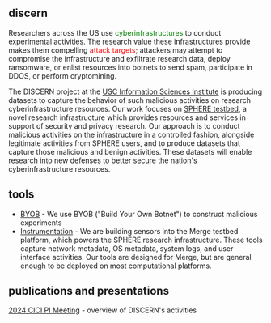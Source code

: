 ## discern

Researchers across the US use <span style="color:green">cyberinfrastructures</span> to conduct
experimental activities. The research value these infrastructures provide makes them compelling
<span style="color:red">attack targets</span>; attackers may attempt to compromise the
infrastructure and exfiltrate research data, deploy ransomware, or enlist resources into botnets to
send spam, participate in DDOS, or perform cryptomining.

The DISCERN project at the [USC Information Sciences Institute](https://isi.edu) is producing
datasets to capture the behavior of such malicious activities on research cyberinfrastructure resources.
Our work focuses on [SPHERE testbed](https://sphere-project.net), a novel research infrastructure
which provides resources and services in support of security and privacy research. Our approach is
to conduct malicious activities on the infrastructure in a controlled fashion, alongside legitimate
activities from SPHERE users, and to produce datasets that capture those malicious and benign
activities. These datasets will enable research into new defenses to better
secure the nation's cyberinfrastructure resources.

## tools

- [BYOB](https://github.com/STEELISI/byob) - We use BYOB ("Build Your Own Botnet") to construct
  malicious experiments
- [Instrumentation](https://gitlab.com/mergetb/tech/instrumentation) - We are building sensors into
  the Merge testbed platform, which powers the SPHERE research infrastructure. These tools capture
  network metadata, OS metadata, system logs, and user interface activities. Our tools are designed
  for Merge, but are general enough to be deployed on most computational platforms.

## publications and presentations

[2024 CICI PI Meeting](./2024_Brian-Kocoloski_NSF-CICI.pdf) - overview of DISCERN's activities
